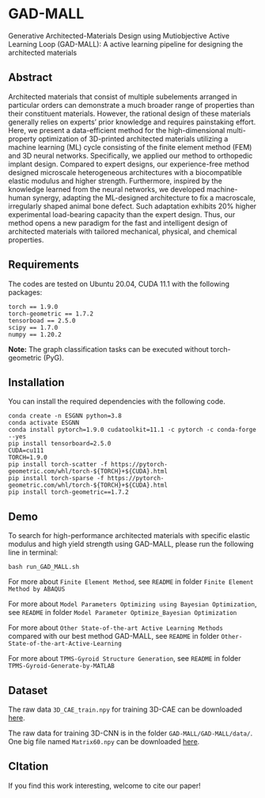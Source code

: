 # GAD-MALL
Generative Architected-Materials Design using Mutiobjective Active Learning Loop (GAD-MALL): A active learning pipeline for designing the architected materials

## Abstract

Architected materials that consist of multiple subelements arranged in particular orders can demonstrate a much broader range of properties than their constituent materials. However, the rational design of these materials generally relies on experts’ prior knowledge and requires painstaking effort. Here, we present a data-efficient method for the high-dimensional multi-property optimization of 3D-printed architected materials utilizing a machine learning (ML) cycle consisting of the finite element method (FEM) and 3D neural networks. Specifically, we applied our method to orthopedic implant design. Compared to expert designs, our experience-free method designed microscale heterogeneous architectures with a biocompatible elastic modulus and higher strength. Furthermore, inspired by the knowledge learned from the neural networks, we developed machine-human synergy, adapting the ML-designed architecture to fix a macroscale, irregularly shaped animal bone defect. Such adaptation exhibits 20% higher experimental load-bearing capacity than the expert design. Thus, our method opens a new paradigm for the fast and intelligent design of architected materials with tailored mechanical, physical, and chemical properties.

## Requirements

The codes are tested on Ubuntu 20.04, CUDA 11.1 with the following packages:

```shell
torch == 1.9.0
torch-geometric == 1.7.2
tensorboad == 2.5.0
scipy == 1.7.0
numpy == 1.20.2
```

**Note:** The graph classification tasks can be executed without torch-geometric (PyG). 

## Installation

You can install the required dependencies with the following code.

```shell
conda create -n ESGNN python=3.8
conda activate ESGNN
conda install pytorch=1.9.0 cudatoolkit=11.1 -c pytorch -c conda-forge --yes
pip install tensorboard=2.5.0
CUDA=cu111
TORCH=1.9.0
pip install torch-scatter -f https://pytorch-geometric.com/whl/torch-${TORCH}+${CUDA}.html 
pip install torch-sparse -f https://pytorch-geometric.com/whl/torch-${TORCH}+${CUDA}.html 
pip install torch-geometric==1.7.2 
```

## Demo

To search for high-performance architected materials with specific elastic modulus and high yield strength using GAD-MALL, please run the following line in terminal:

```shell
bash run_GAD_MALL.sh
```

For more about `Finite Element Method`, see `README` in folder `Finite Element Method by ABAQUS`

For more about `Model Parameters Optimizing using Bayesian Optimization`, see `README` in folder `Model Parameter Optimize_Bayesian Optimization`

For more about `Other State-of-the-art Active Learning Methods` compared with our best method GAD-MALL, see `README` in folder `Other-State-of-the-art-Active-Learning`

For more about `TPMS-Gyroid Structure Generation`, see `README` in folder `TPMS-Gyroid-Generate-by-MATLAB`

## Dataset

The raw data `3D_CAE_train.npy` for training 3D-CAE can be downloaded [here](https://drive.google.com/file/d/1BfmD4bsPS2hG5zm7XGLHc8lpUN_WqhgV/view?usp=share_link).

The raw data for training 3D-CNN is in the folder `GAD-MALL/GAD-MALL/data/`. One big file named `Matrix60.npy` can be downloaded [here](https://drive.google.com/file/d/1VRH4X_mACxM82HoaplwV0ThaDiN3iPXm/view?usp=share_link).

## CItation

If you find this work interesting, welcome to cite our paper!

```

```
